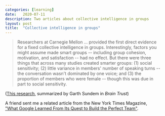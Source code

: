 ```yaml
---
categories: [learning]
date:   2020-07-11
description: Two articles about collective intelligence in groups
layout: post
title:  "Collective intelligence in groups"
---
```


> Researchers at Carnegie Mellon ... provided the first direct evidence for a fixed collective intelligence in groups. Interestingly, factors you might assume made smart groups -- including group cohesion, motivation, and satisfaction -- had no effect. But there were three things that across many studies created smarter groups: (1) social sensitivity; (2) little variance in members' number of speaking turns -- the conversation wasn't dominated by one voice; and (3) the proportion of members who were female -- though this was due in part to social sensitivity.

([This research](https://www.cmu.edu/news/archive/2010/October/oct1_collectiveintelligencestudy.shtml), summarized by Garth Sundem in _Brain Trust_)

A friend sent me a related article from the New York Times Magazine, ["What Google Learned From Its Quest to Build the Perfect Team"](https://www.nytimes.com/2016/02/28/magazine/what-google-learned-from-its-quest-to-build-the-perfect-team.html).

